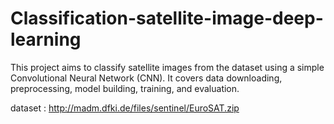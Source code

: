 # Classification-satellite-image-deep-learning

This project aims to classify satellite images from the dataset using a simple Convolutional Neural Network (CNN). It covers data downloading, preprocessing, model building, training, and evaluation.

dataset : http://madm.dfki.de/files/sentinel/EuroSAT.zip

